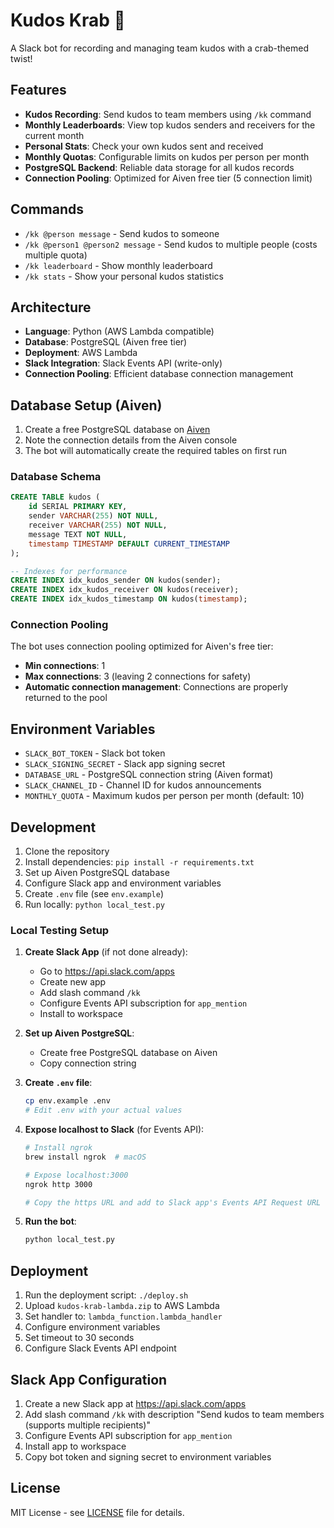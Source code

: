 # Kudos Krab 🦀

A Slack bot for recording and managing team kudos with a crab-themed twist!

## Features

- **Kudos Recording**: Send kudos to team members using `/kk` command
- **Monthly Leaderboards**: View top kudos senders and receivers for the current month
- **Personal Stats**: Check your own kudos sent and received
- **Monthly Quotas**: Configurable limits on kudos per person per month
- **PostgreSQL Backend**: Reliable data storage for all kudos records
- **Connection Pooling**: Optimized for Aiven free tier (5 connection limit)

## Commands

- `/kk @person message` - Send kudos to someone
- `/kk @person1 @person2 message` - Send kudos to multiple people (costs multiple quota)
- `/kk leaderboard` - Show monthly leaderboard
- `/kk stats` - Show your personal kudos statistics

## Architecture

- **Language**: Python (AWS Lambda compatible)
- **Database**: PostgreSQL (Aiven free tier)
- **Deployment**: AWS Lambda
- **Slack Integration**: Slack Events API (write-only)
- **Connection Pooling**: Efficient database connection management

## Database Setup (Aiven)

1. Create a free PostgreSQL database on [Aiven](https://aiven.io/)
2. Note the connection details from the Aiven console
3. The bot will automatically create the required tables on first run

### Database Schema

```sql
CREATE TABLE kudos (
    id SERIAL PRIMARY KEY,
    sender VARCHAR(255) NOT NULL,
    receiver VARCHAR(255) NOT NULL,
    message TEXT NOT NULL,
    timestamp TIMESTAMP DEFAULT CURRENT_TIMESTAMP
);

-- Indexes for performance
CREATE INDEX idx_kudos_sender ON kudos(sender);
CREATE INDEX idx_kudos_receiver ON kudos(receiver);
CREATE INDEX idx_kudos_timestamp ON kudos(timestamp);
```

### Connection Pooling

The bot uses connection pooling optimized for Aiven's free tier:
- **Min connections**: 1
- **Max connections**: 3 (leaving 2 connections for safety)
- **Automatic connection management**: Connections are properly returned to the pool

## Environment Variables

- `SLACK_BOT_TOKEN` - Slack bot token
- `SLACK_SIGNING_SECRET` - Slack app signing secret
- `DATABASE_URL` - PostgreSQL connection string (Aiven format)
- `SLACK_CHANNEL_ID` - Channel ID for kudos announcements
- `MONTHLY_QUOTA` - Maximum kudos per person per month (default: 10)

## Development

1. Clone the repository
2. Install dependencies: `pip install -r requirements.txt`
3. Set up Aiven PostgreSQL database
4. Configure Slack app and environment variables
5. Create `.env` file (see `env.example`)
6. Run locally: `python local_test.py`

### Local Testing Setup

1. **Create Slack App** (if not done already):
   - Go to https://api.slack.com/apps
   - Create new app
   - Add slash command `/kk`
   - Configure Events API subscription for `app_mention`
   - Install to workspace

2. **Set up Aiven PostgreSQL**:
   - Create free PostgreSQL database on Aiven
   - Copy connection string

3. **Create `.env` file**:
   ```bash
   cp env.example .env
   # Edit .env with your actual values
   ```

4. **Expose localhost to Slack** (for Events API):
   ```bash
   # Install ngrok
   brew install ngrok  # macOS
   
   # Expose localhost:3000
   ngrok http 3000
   
   # Copy the https URL and add to Slack app's Events API Request URL
   ```

5. **Run the bot**:
   ```bash
   python local_test.py
   ```

## Deployment

1. Run the deployment script: `./deploy.sh`
2. Upload `kudos-krab-lambda.zip` to AWS Lambda
3. Set handler to: `lambda_function.lambda_handler`
4. Configure environment variables
5. Set timeout to 30 seconds
6. Configure Slack Events API endpoint

## Slack App Configuration

1. Create a new Slack app at https://api.slack.com/apps
2. Add slash command `/kk` with description "Send kudos to team members (supports multiple recipients)"
3. Configure Events API subscription for `app_mention`
4. Install app to workspace
5. Copy bot token and signing secret to environment variables

## License

MIT License - see [LICENSE](LICENSE) file for details. 